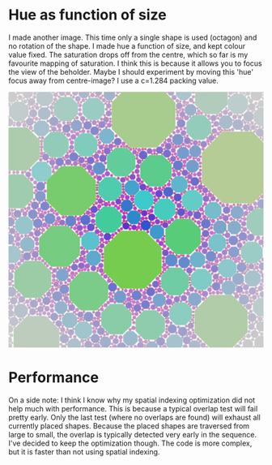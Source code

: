 # Hue as function of size

I made another image.
This time only a single shape is used (octagon) and no rotation of the shape.
I made hue a function of size, and kept colour value fixed. 
The saturation drops off from the centre, which so far is my favourite mapping of saturation. 
I think this is because it allows you to focus the view of the beholder.
Maybe I should experiment by moving this 'hue' focus away from centre-image?
I use a c=1.284 packing value.

![Example Image](../project_images/sample8_sm.png "c=1.3")

# Performance

On a side note: I think I know why my spatial indexing optimization did not help much with performance.
This is because a typical overlap test will fail pretty early.
Only the last test (where no overlaps are found) will exhaust all currently placed shapes.
Because the placed shapes are traversed from large to small, the overlap is typically detected very early in the sequence.
I've decided to keep the optimization though.
The code is more complex, but it is faster than not using spatial indexing.


